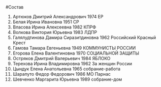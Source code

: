 #Состав
1. Артюков Дмитрий Александрович 1974 ЕР
2. Белая Ирина Ивановна 1951 СР
3. Власова Ирина Алексеевна 1982 КПРФ
4. Волкова Виктория Юрьевна 1983 ЛДПР
5. Галялудтинова Дамира Сиразитдиновна 1962 Российский Красный Крест
6. Гамова Тамара Евгеньевна 1949 КОММУНИСТЫ РОССИИ
7. Егорова Елена Валентиновна 1970 СОЦИАЛЬНОЙ ЗАЩИТЫ
8. Остряков Дмитрий Валерьевич 1984 ЯБЛОКО
9. Терехова Ирина Владимировна 1962 За женщин России
10. Цындук Елена Анатольевна 1965 собрание-работа
11. Шарапуто Федор Федорович 1986 МО Парнас
12. Шевченко Маргарита Юрьевна 1989 собрание-дом
